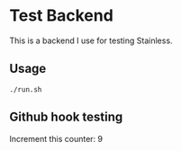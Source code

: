 # Test Backend

This is a backend I use for testing Stainless.

## Usage

```
./run.sh
```

## Github hook testing

Increment this counter: 9
